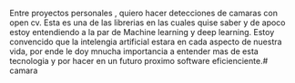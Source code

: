 Entre proyectos personales , quiero hacer detecciones de camaras con open cv. Esta es una de las librerias en las cuales quise saber y de apoco estoy entendiendo a la
par de Machine learning y deep learning. Estoy convencido que la intelengia artificial estara en cada aspecto de nuestra vida, por ende le doy mnucha importancia 
a entender mas de esta tecnologia y por hacer en un futuro proximo software eficienciente.# camara

